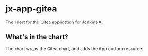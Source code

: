 # jx-app-gitea

The chart for the Gitea application for Jenkins X.

## What's in the chart?

The chart wraps the Gitea chart, and adds the App custom resource.
